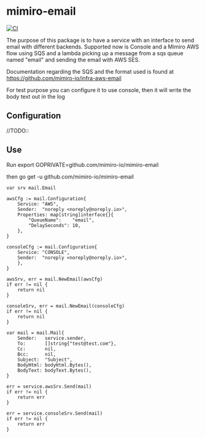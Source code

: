 # mimiro-email

[![CI](https://github.com/mimiro-io/mimiro-email/actions/workflows/ci.yaml/badge.svg)](https://github.com/mimiro-io/mimiro-email/actions/workflows/ci.yaml)

The purpose of this package is to have a service with an interface to send email with different backends. Supported now is Console and a Mimiro AWS flow using SQS and a lambda picking up a message from a sqs queue named "email" and sending the email with AWS SES.

Documentation regarding the SQS and the format used is found at https://github.com/mimiro-io/infra-aws-email

For test purpose you can configure it to use console, then it will write the body text out in the log

## Configuration

//TODO::

## Use

Run
export GOPRIVATE=github.com/mimiro-io/mimiro-email

then 
go get -u github.com/mimiro-io/mimiro-email   


```
var srv mail.Email

awsCfg := mail.Configuration{
    Service: "AWS",
    Sender:  "noreply <noreply@noreply.io>",
    Properties: map[string]interface{}{
        "QueueName":    "email",
        "DelaySeconds": 10,
    },
}

consoleCfg := mail.Configuration{
    Service: "CONSOLE",
    Sender:  "noreply <noreply@noreply.io>",
    },
}

awsSrv, err = mail.NewEmail(awsCfg)
if err != nil {
    return nil
}

consoleSrv, err = mail.NewEmail(consoleCfg)
if err != nil {
    return nil
}

var mail = mail.Mail{
    Sender:   service.sender,
    To:       []string{"test@test.com"},
    Cc:       nil,
    Bcc:      nil,
    Subject:  "Subject",
    BodyHtml: bodyHtml.Bytes(),
    BodyText: bodyText.Bytes(),
}

err = service.awsSrv.Send(mail)
if err != nil {
    return err
}

err = service.consoleSrv.Send(mail)
if err != nil {
    return err
}

```
